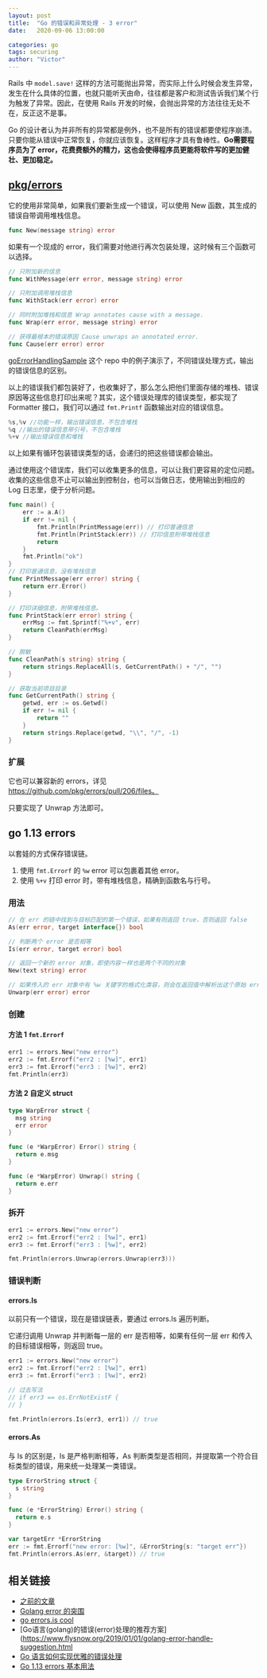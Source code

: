 ```yaml
---
layout: post
title:  "Go 的错误和异常处理 - 3 error"
date:   2020-09-06 13:00:00

categories: go
tags: securing
author: "Victor"
---
```


Rails 中 `model.save!` 这样的方法可能抛出异常，而实际上什么时候会发生异常，发生在什么具体的位置，也就只能听天由命，往往都是客户和测试告诉我们某个行为触发了异常。因此，在使用 Rails 开发的时候，会抛出异常的方法往往无处不在，反正这不是事。

Go 的设计者认为并非所有的异常都是例外，也不是所有的错误都要使程序崩溃。只要你能从错误中正常恢复，你就应该恢复。这样程序才具有鲁棒性。**Go需要程序员为了 error，花费费额外的精力，这也会使得程序员更能将软件写的更加健壮、更加稳定。**

## [pkg/errors](https://github.com/pkg/errors)

它的使用非常简单，如果我们要新生成一个错误，可以使用 New 函数，其生成的错误自带调用堆栈信息。

```go
func New(message string) error
```

如果有一个现成的 error，我们需要对他进行再次包装处理，这时候有三个函数可以选择。

```go
// 只附加新的信息
func WithMessage(err error, message string) error

// 只附加调用堆栈信息
func WithStack(err error) error

// 同时附加堆栈和信息 Wrap annotates cause with a message.
func Wrap(err error, message string) error

// 获得最根本的错误原因 Cause unwraps an annotated error.
func Cause(err error) error
```

[goErrorHandlingSample](https://github.com/EthanCai/goErrorHandlingSample) 这个 repo 中的例子演示了，不同错误处理方式，输出的错误信息的区别。

以上的错误我们都包装好了，也收集好了，那么怎么把他们里面存储的堆栈、错误原因等这些信息打印出来呢？其实，这个错误处理库的错误类型，都实现了 Formatter 接口，我们可以通过 `fmt.Printf` 函数输出对应的错误信息。

```go
%s,%v //功能一样，输出错误信息，不包含堆栈
%q //输出的错误信息带引号，不包含堆栈
%+v //输出错误信息和堆栈
```

以上如果有循环包装错误类型的话，会递归的把这些错误都会输出。

通过使用这个错误库，我们可以收集更多的信息，可以让我们更容易的定位问题。收集的这些信息不止可以输出到控制台，也可以当做日志，使用输出到相应的 Log 日志里，便于分析问题。

```go
func main() {
    err := a.A()
    if err != nil {
        fmt.Println(PrintMessage(err)) // 打印普通信息
        fmt.Println(PrintStack(err)) // 打印信息附带堆栈信息
        return
    }
    fmt.Println("ok")
}
// 打印普通信息，没有堆栈信息
func PrintMessage(err error) string {
    return err.Error()
}

// 打印详细信息，附带堆栈信息。
func PrintStack(err error) string {
    errMsg := fmt.Sprintf("%+v", err)
    return CleanPath(errMsg)
}

// 脱敏
func CleanPath(s string) string {
    return strings.ReplaceAll(s, GetCurrentPath() + "/", "")
}

// 获取当前项目目录
func GetCurrentPath() string {
    getwd, err := os.Getwd()
    if err != nil {
        return ""
    }
    return strings.Replace(getwd, "\\", "/", -1)
}
```

### 扩展

它也可以兼容新的 errors，详见 https://github.com/pkg/errors/pull/206/files。

只要实现了 Unwrap 方法即可。

## go 1.13 errors

以套娃的方式保存错误链。

1. 使用 `fmt.Errorf` 的 `%w`  error 可以包裹着其他 error。
2. 使用 `%+v` 打印 error 时，带有堆栈信息，精确到函数名与行号。

### 用法

```go
// 在 err 的链中找到与目标匹配的第一个错误，如果有则返回 true，否则返回 false
As(err error, target interface{}) bool

// 判断两个 error 是否相等
Is(err error, target error) bool

// 返回一个新的 error 对象，即使内容一样也是两个不同的对象
New(text string) error

// 如果传入的 err 对象中有 %w 关键字的格式化类容，则会在返回值中解析出这个原始 error，多层嵌套只返回第一个，否则返回 nil
Unwarp(err error) error
```

### 创建

#### 方法 1 `fmt.Errorf`

```go
err1 := errors.New("new error")
err2 := fmt.Errorf("err2 : [%w]", err1)
err3 := fmt.Errorf("err3 : [%w]", err2)
fmt.Println(err3)
```

#### 方法 2 自定义 struct

```go
type WarpError struct {
  msg string
  err error
}

func (e *WarpError) Error() string {
  return e.msg
}

func (e *WarpError) Unwrap() string {
  return e.err
}
```

### 拆开

```go
err1 := errors.New("new error")
err2 := fmt.Errorf("err2 : [%w]", err1)
err3 := fmt.Errorf("err3 : [%w]", err2)

fmt.Println(errors.Unwrap(errors.Unwrap(err3)))
```

### 错误判断

#### errors.Is

以前只有一个错误，现在是错误链表，要通过 errors.Is 遍历判断。

它递归调用 Unwrap 并判断每一层的 err 是否相等，如果有任何一层 err 和传入的目标错误相等，则返回 true。

```go
err1 := errors.New("new error")
err2 := fmt.Errorf("err2 : [%w]", err1)
err3 := fmt.Errorf("err3 : [%w]", err2)

// 过去写法
// if err3 == os.ErrNotExistF {
// }

fmt.Println(errors.Is(err3, err1)) // true
```

#### errors.As

与 Is 的区别是，Is 是严格判断相等，As 判断类型是否相同，并提取第一个符合目标类型的错误，用来统一处理某一类错误。

```go
type ErrorString struct {
  s string
}

func (e *ErrorString) Error() string {
  return e.s
}

var targetErr *ErrorString
err := fmt.Errorf("new error: [%w]", &ErrorString{s: "target err"})
fmt.Println(errors.As(err, &target)) // true
```

## 相关链接

* [之前的文章](/go/go-error-1/)
* [Golang error 的突围](https://mp.weixin.qq.com/s?src=11&timestamp=1599497922&ver=2570&signature=nUQWMhSVBp9o2TQ4ru1Ikb1zUsw7we4dxsydzcsNrHB4A5CLdkhkSRHLdlYdTmOTG5LmGsd0E7weJupaTfTWAyFNtJg8*2zUfltVWIk7LEDF0ubPqSEOA4MnE573edCT&new=1)
* [go errors.is cool](https://dev.to/trashhalo/go-errors-is-cool-eng)
* [Go语言(golang)的错误(error)处理的推荐方案](https://www.flysnow.org/2019/01/01/golang-error-handle-suggestion.html
* [Go 语言如何实现优雅的错误处理](http://coyee.com/article/10778-go-s-error-handling-is-elegant-david-nix-s-blog-tutorials-opinions-rants)
* [Go 1.13 errors 基本用法](https://segmentfault.com/a/1190000020398774)
